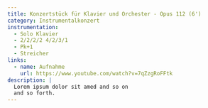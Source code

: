 ```yaml
---
title: Konzertstück für Klavier und Orchester - Opus 112 (6')
category: Instrumentalkonzert
instrumentation:
  - Solo Klavier
  - 2/2/2/2 4/2/3/1
  - Pk+1
  - Streicher
links:
  - name: Aufnahme
    url: https://www.youtube.com/watch?v=7qZzgRoFFtk
description: |
  Lorem ipsum dolor sit amed and so on
  and so forth.
---
```

